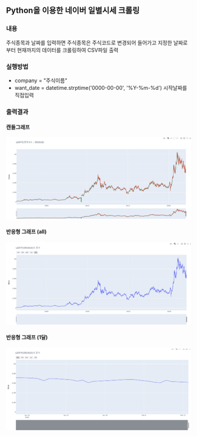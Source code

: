 ## Python을 이용한 네이버 일별시세 크롤링
### 내용
주식종목과 날짜를 입력하면 주식종목은 주식코드로 변경되어 들어가고 지정한 날짜로부터 현재까지의 데이터를 크롤링하여 CSV파일 출력
### 실행방법
+ company = "주식이름"
+ want_date = datetime.strptime('0000-00-00', '%Y-%m-%d') 시작날짜를 직접입력

### 출력결과
#### 캔들그래프
![캔들형 그래프](https://github.com/Lgyuhyeong/mirineglobal/blob/master/%EC%BA%94%EB%93%A4%20%EA%B7%B8%EB%9E%98%ED%94%84%20%EC%98%88%EC%8B%9C.jpg)
#### 반응형 그래프 (all)
![반응형 그래프(1)](https://github.com/Lgyuhyeong/mirineglobal/blob/master/%EB%B0%98%EC%9D%91%ED%98%95%EA%B7%B8%EB%9E%98%ED%94%84(1).jpg)
#### 반응형 그래프 (1달)
![반응형 그래프(2)](https://github.com/Lgyuhyeong/mirineglobal/blob/master/%EB%B0%98%EC%9D%91%ED%98%95%EA%B7%B8%EB%9E%98%ED%94%84(2).jpg)
